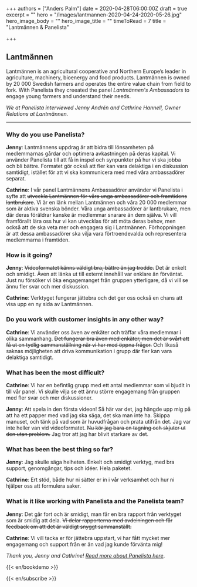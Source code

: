 +++
authors = ["Anders Palm"]
date = 2020-04-28T06:00:00Z
draft = true
excerpt = ""
hero = "/images/lantmannen-2020-04-24-2020-05-26.jpg"
hero_image_body = ""
hero_image_title = ""
timeToRead = 7
title = "Lantmännen & Panelista"

+++
## Lantmännen

Lantmännen is an agricultural cooperative and Northern Europe’s leader in agriculture, machinery, bioenergy and food products. Lantmännen is owned by 20 000 Swedish farmers and operates the entire value chain from field to fork. With Panelista they creeated the panel _Lantmännen's Ambassadors_ to engage young farmers and understand their needs.

_We at Panelista interviewed Jenny Andrén and Cathrine Hannell, Owner Relations at Lantmännen._

***

### Why do you use Panelista?

**Jenny**: Lantmännens uppdrag är att bidra till lönsamheten på medlemmarnas gårdar och optimera avkastningen på deras kapital. Vi använder Panelista till att få in inspel och synpunkter på hur vi ska jobba och bli bättre. Formatet gör också att fler kan vara delaktiga i en diskussion samtidigt, istället för att vi ska kommunicera med med våra ambassadörer separat.

**Cathrine**: I vår panel Lantmännens Ambassadörer använder vi Panelista i syfte att ~~utveckla Lantmännen för våra unga ambassadörer och framtidens lantbrukare~~. Vi är en länk mellan Lantmännen och våra 20 000 medlemmar som är aktiva svenska bönder. Våra unga ambassadörer är lantbrukare, men där deras föräldrar kanske är medlemmar snarare än dem själva. Vi vill framförallt lära oss hur vi kan utvecklas för att möta deras behov, men också att de ska veta mer och engagera sig i Lantmännen. Förhoppningen är att dessa ambassadörer ska vilja vara förtroendevalda och representera medlemmarna i framtiden.

### How is it going?

**Jenny**: ~~Videoformatet känns väldigt bra, bättre än jag trodde.~~ Det är enkelt och smidigt. Även att länka ut till externt innehåll var enklare än förväntat. Just nu försöker vi öka engagemanget från gruppen ytterligare, då vi vill se ännu fler svar och mer diskussion.

**Cathrine**: Verktyget fungerar jättebra och det ger oss också en chans att visa upp en ny sida av Lantmännen.

### Do you work with customer insights in any other way?

**Cathrine**: Vi använder oss även av enkäter och träffar våra medlemmar i olika sammanhang. ~~Det fungerar bra även med enkäter, men det är svårt att få ut en tydlig sammanställning när vi har med öppna frågor.~~ Och likaså saknas möjligheten att driva kommunikation i grupp där fler kan vara delaktiga samtidigt.

### What has been the most difficult?

**Cathrine**: Vi har en befintlig grupp med ett antal medlemmar som vi bjudit in till vår panel. Vi skulle vilja se ett ännu större engagemang från gruppen med fler svar och mer diskussioner.

**Jenny**: Att spela in den första videon! Så här var det, jag hängde upp mig på att ha ett papper med vad jag ska säga, det ska man inte ha. Skippa manuset, och tänk på vad som är huvudfrågan och prata utifrån det. Jag var inte heller van vid videoformatet. ~~Nu kör jag bara en tagning och skjuter ut den utan problem.~~ Jag tror att jag har blivit starkare av det.

### What has been the best thing so far?

**Jenny**: Jag skulle säga helheten. Enkelt och smidigt verktyg, med bra support, genomgångar, tips och idéer. Hela paketet.

**Cathrine**: Ert stöd, både hur ni sätter er in i vår verksamhet och hur ni hjälper oss att formulera saker.

### What is it like working with Panelista and the Panelista team?

**Jenny**: Det går fort och är smidigt, man får en bra rapport från verktyget som är smidig att dela. ~~Vi delar rapporterna med avdelningen och får feedback om att det är väldigt snyggt sammanställt.~~

**Cathrine**: Vi vill tacka er för jättebra uppstart, vi har fått mycket mer engagemang och support från er än vad jag kunde förvänta mig!

_Thank you, Jenny and Cathrine!_ [_Read more about Panelista here_](https://panelista.com "Panelista").

{{< en/bookdemo >}}

{{< en/subscribe >}}
